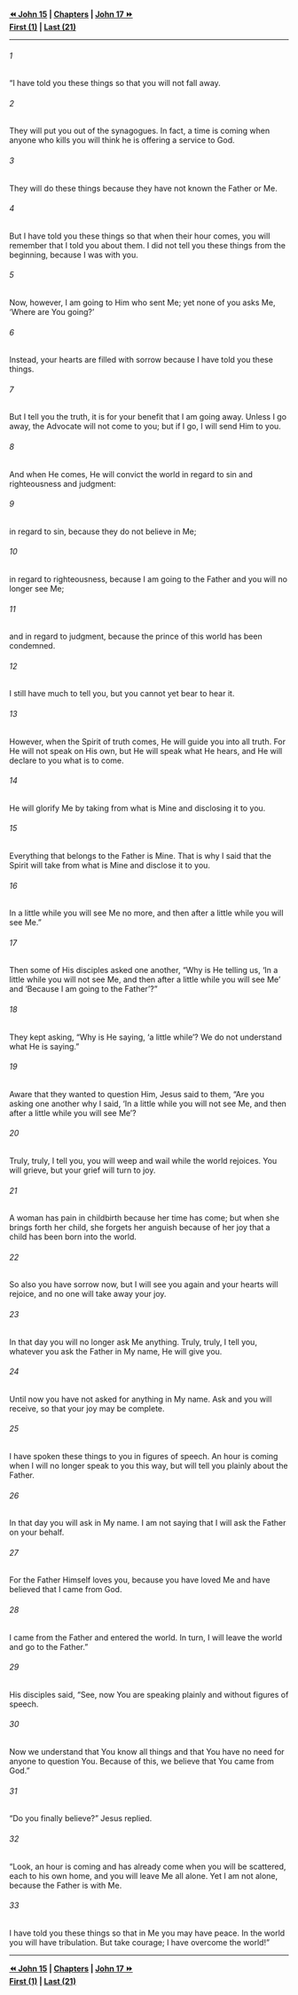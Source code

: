   
**[⏪ John 15](./John%2015.md) | [Chapters](./_index.md) | [John 17 ⏩](./John%2017.md)**  
**[First (1)](./John%201.md) | [Last (21)](./John%2021.md)**  
  
---  
  
###### 1  
“I have told you these things so that you will not fall away.  
  
###### 2  
They will put you out of the synagogues. In fact, a time is coming when anyone who kills you will think he is offering a service to God.  
  
###### 3  
They will do these things because they have not known the Father or Me.  
  
###### 4  
But I have told you these things so that when their hour comes, you will remember that I told you about them. I did not tell you these things from the beginning, because I was with you.  
  
###### 5  
Now, however, I am going to Him who sent Me; yet none of you asks Me, ‘Where are You going?’  
  
###### 6  
Instead, your hearts are filled with sorrow because I have told you these things.  
  
###### 7  
But I tell you the truth, it is for your benefit that I am going away. Unless I go away, the Advocate will not come to you; but if I go, I will send Him to you.  
  
###### 8  
And when He comes, He will convict the world in regard to sin and righteousness and judgment:  
  
###### 9  
in regard to sin, because they do not believe in Me;  
  
###### 10  
in regard to righteousness, because I am going to the Father and you will no longer see Me;  
  
###### 11  
and in regard to judgment, because the prince of this world has been condemned.  
  
###### 12  
I still have much to tell you, but you cannot yet bear to hear it.  
  
###### 13  
However, when the Spirit of truth comes, He will guide you into all truth. For He will not speak on His own, but He will speak what He hears, and He will declare to you what is to come.  
  
###### 14  
He will glorify Me by taking from what is Mine and disclosing it to you.  
  
###### 15  
Everything that belongs to the Father is Mine. That is why I said that the Spirit will take from what is Mine and disclose it to you.  
  
###### 16  
In a little while you will see Me no more, and then after a little while you will see Me.”  
  
###### 17  
Then some of His disciples asked one another, “Why is He telling us, ‘In a little while you will not see Me, and then after a little while you will see Me’ and ‘Because I am going to the Father’?”  
  
###### 18  
They kept asking, “Why is He saying, ‘a little while’? We do not understand what He is saying.”  
  
###### 19  
Aware that they wanted to question Him, Jesus said to them, “Are you asking one another why I said, ‘In a little while you will not see Me, and then after a little while you will see Me’?  
  
###### 20  
Truly, truly, I tell you, you will weep and wail while the world rejoices. You will grieve, but your grief will turn to joy.  
  
###### 21  
A woman has pain in childbirth because her time has come; but when she brings forth her child, she forgets her anguish because of her joy that a child has been born into the world.  
  
###### 22  
So also you have sorrow now, but I will see you again and your hearts will rejoice, and no one will take away your joy.  
  
###### 23  
In that day you will no longer ask Me anything. Truly, truly, I tell you, whatever you ask the Father in My name, He will give you.  
  
###### 24  
Until now you have not asked for anything in My name. Ask and you will receive, so that your joy may be complete.  
  
###### 25  
I have spoken these things to you in figures of speech. An hour is coming when I will no longer speak to you this way, but will tell you plainly about the Father.  
  
###### 26  
In that day you will ask in My name. I am not saying that I will ask the Father on your behalf.  
  
###### 27  
For the Father Himself loves you, because you have loved Me and have believed that I came from God.  
  
###### 28  
I came from the Father and entered the world. In turn, I will leave the world and go to the Father.”  
  
###### 29  
His disciples said, “See, now You are speaking plainly and without figures of speech.  
  
###### 30  
Now we understand that You know all things and that You have no need for anyone to question You. Because of this, we believe that You came from God.”  
  
###### 31  
“Do you finally believe?” Jesus replied.  
  
###### 32  
“Look, an hour is coming and has already come when you will be scattered, each to his own home, and you will leave Me all alone. Yet I am not alone, because the Father is with Me.  
  
###### 33  
I have told you these things so that in Me you may have peace. In the world you will have tribulation. But take courage; I have overcome the world!”  
  
  
---  
  
**[⏪ John 15](./John%2015.md) | [Chapters](./_index.md) | [John 17 ⏩](./John%2017.md)**  
**[First (1)](./John%201.md) | [Last (21)](./John%2021.md)**  
  
